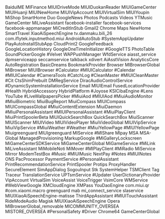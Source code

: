 BaiduIME
MIFinance
MIUIDriveMode
MIUIDuokanReader
MIUIGameCenter
MIUIHuanji
MIUINewHome
MIUIVipAccount
MIUIVirtualSim
MIUIYoupin
MiShop
SmartHome
Duo
GoogleNews
Photos
Podcasts
Videos
YTMusic
GameCenter
MiLiveAssistant
facebook-installer
facebook-services
facebook-appmanager
MiCreditInStub
Gmail2
Chrome
Maps
NewHome
SmartTravel
XiaoAiSpeechEngine
tv.danmaku.bili_26
com.iflytek.inputmethod.miui
AndroidAutoStub
#SystemAppUpdater
PlayAutoInstallStubApp
CloudPrint2 
GoogleFeedback 
GoogleLocationHistory 
GoogleOneTimeInitializer 
#GoogleTTS
PhotoTable
SoundPickerGoogle 
#Velvet 
WAPPushManager
WfdService
aiasst_service
dpmserviceapp
seccamservice
talkback
xdivert
AiAsstVision
AnalyticsCore
AutoRegistration
BasicDreams
BookmarkProvider
Browser 
MIBrowserGlobal 
MiBrowser
MIUIBrowser
#Calculator
#MIUICalculator
#Calendar
#MIUICalendar
#CameraTools
#CatchLog
#CleanMaster 
#MIUICleanMaster 
#Cit
CtsShimPrebuilt
DMRegService
DiracAudioControlService
#DynamicSystemInstallationService
Email 
MIUIEmail 
FusedLocationProvider
#Health 
HybridAccessory
HybridPlatform
#Joyose
KSICibaEngine
#Lens 
YouTube
#LiveWallpapersPicker
#MiuiAod
#MIUIAod
#MiuiAudioMonitor
#MiuiBiometric
MiuiBugReport
MiuiCompass
MIUICompass
MIUICompassGlobal
#MiuiContentExtension
MiuiDaemon
#MiuiPersonalAssistant
#MIUIPersonalAssistant
#MiuiPlayClient
MiuiPrintSpoolerBeta
MIUIQuickSearchBox
QuickSearchBox
MiuiScanner
MIUIScanner
MIUIVideo
MIUIVideoPlayer
MiuiVideoGlobal 
MIUIVipService
MiuiVipService
#MiuiWeather 
#Weather 
#MiuiYellowPage
#MIUIYellowPage
Miuigreenguard
MIUIgreenguard
MIService
#MIShare
MIpay
MSA
MSA-Global
ManagedProvisioning
MarkupGoogle 
#MiGalleryLockscreen
MiGameCenterSDKService
MiGameCenterGlobal
MiGameService
#MiLink
MiLiveAssistant 
MiMobileNoti 
MiMover
#MIPlayClient
#MiRadio 
MiService
Mirror
ModemTestBox
#Music 
#MIUIMusic
NextPay
#Notes
#MIUINotes
ONS
PacProcessor
PaymentService
#PersonalAssistant
PrintRecommendationService
PrintSpooler
Protips
ProxyHandler
SecureElement
SimAppDialog
SogouInput
Stk
SystemHelper
TSMClient
Tag
Traceur
TranslationService
UPTsmService
#Updater
UserDictionaryProvider
VipAccount 
VirtualSim 
VoiceAssist
VoiceTrigger
VsimCore
WMService
#WebViewGoogle
XMCloudEngine
XMPass 
YouDaoEngine 
com.miui.qr
#com.xiaomi.macro
greenguard 
mab 
mi_connect_service
slaservice 
MIUIXiaoAiSpeechEngine-matisse
ThirdAppAssistant
#MIUITouchAssistant
RideModeAudio
Magisk
MIUIXiaoAiSpeechEngine
Opera
MIBrowserGlobal_removable
MICOMMUNITY_OVERSEA
MISTORE_OVERSEA
#PersonalSafety
#Driver
Chrome64
GameCenterGlobal
